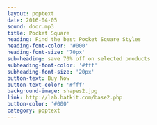```yaml
---
layout: poptext
date: 2016-04-05
sound: door.mp3
title: Pocket Square
heading: Find the best Pocket Square Styles
heading-font-color: '#000'
heading-font-size: '70px'
sub-heading: save 70% off on selected products  
subheading-font-color: '#fff'
subheading-font-size: '20px'
button-text: Buy Now
button-text-color: '#fff'
background-image: shapes2.jpg
link: http://lab.hatkit.com/base2.php
button-color: '#000'
category: poptext
---
```



